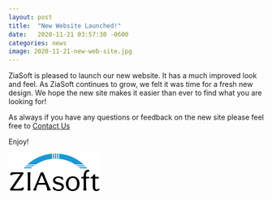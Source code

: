 ```yaml
---
layout: post
title:  "New Website Launched!"
date:   2020-11-21 03:57:30 -0600
categories: news
image: 2020-11-21-new-web-site.jpg
---
```

ZiaSoft is pleased to launch our new website. It has a much improved look and feel. As ZiaSoft continues to grow, we felt it was time for a fresh new design. We hope the new site makes it easier than ever to find what you are looking for!

As always if you have any questions or feedback on the new site please feel free to [Contact Us](mailto:info@ziasoft.tech)

Enjoy!

<img src="/assets/img/ziasoft-logo.png" alt="ZiaSoft Logo"/>
